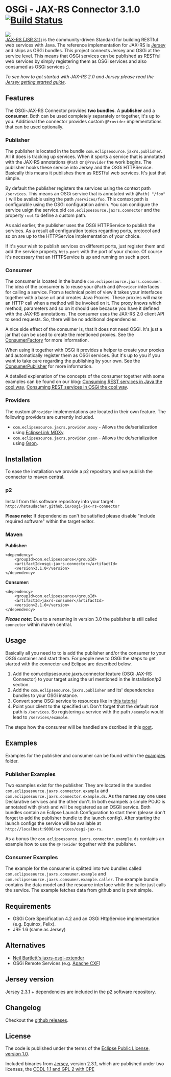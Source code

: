 # OSGi - JAX-RS Connector 3.1.0 [![Build Status](https://travis-ci.org/hstaudacher/osgi-jax-rs-connector.png)](https://travis-ci.org/hstaudacher/osgi-jax-rs-connector)
![](http://download.eclipsesource.com/~hstaudacher/connector.png)  
[JAX-RS (JSR 311)](http://jsr311.java.net/) is the community-driven Standard for 
building RESTful web services with Java. The reference implementation for JAX-RS is 
[Jersey](http://jersey.java.net/) and ships as OSGi bundles. 
This project connects Jersey and OSGi at the service level. This means that OSGi services can be published as 
RESTful web services by simply registering them as OSGi services and also consumed as OSGi services ;).  

*To see how to get started with JAX-RS 2.0 and Jersey please read the [Jersey getting started guide](https://jersey.java.net/documentation/latest/getting-started.html).*

## Features
The OSGi-JAX-RS Connector provides **two bundles**. A **publisher** and a **consumer**. Both can be used completely separately or together, it's up to you. Additional the connector provides custom `@Provider` implementations that can be used optionally.

### Publisher

The publisher is located in the bundle `com.eclipsesource.jaxrs.publisher`. All it does is tracking up services. When it sports a service that is annotated with the JAX-RS annotations `@Path` or `@Provider` the work begins. The publisher hooks these service into Jersey and the OSGi HTTPService. Basically this means it publishes them as RESTful web services. It's just that simple.

By default the publisher registers the services using the context path `/services`. This means an OSGi service that is annotated with `@Path( "/foo" )` will be available using the path `/services/foo`. This context path is configurable using the OSGi configuration admin. You can condigure the service usign the service.pid `com.eclipsesource.jaxrs.connector` and the property `root` to define a custom path.

As said earlier, the publisher uses the OSGi HTTPService to publish the services. As a result all configuration topics regarding ports, protocol and so on are up to the HTTPService implementation of your choice.

If it's your wish to publish services on different ports, just register them and add the service property `http.port` with the port of your choice. Of course it's necessary that an HTTPService is up and running on such a port.

### Consumer
The consumer is lcoated in the bundle `com.eclipsesource.jaxrs.consumer`. The idea of the consumer is to reuse your `@Path` and `@Provider` interfaces for calling a service. From a technical point of view it takes your interfaces together with a base url and creates Java Proxies. These proxies will make an HTTP call when a method will be invoked on it. The proxy knows which method, parameters and so on it should use because you have it defined with the JAX-RS annotations. The consumer uses the JAX-RS 2.0 client API to send requests. So, there will be no additional dependencies.

A nice side effect of the consumer is, that it does not need OSGi. It's just a jar that can be used to create the mentioned proxies. See the [ConsumerFactory](https://github.com/hstaudacher/osgi-jax-rs-connector/blob/master/bundles/com.eclipsesource.jaxrs.consumer/src/com/eclipsesource/jaxrs/consumer/ConsumerFactory.java) for more information.

When using it together with OSGi it provides a helper to create your proxies and automatically register them as OSGi services. But it's up to you if you want to take care regarding the publishing by your own. See the [ConsumerPublisher](https://github.com/hstaudacher/osgi-jax-rs-connector/blob/master/bundles/com.eclipsesource.jaxrs.consumer/src/com/eclipsesource/jaxrs/consumer/ConsumerPublisher.java) for more information.

A detailed explenation of the concepts of the consumer together with some examples can be found on our blog: [Consuming REST services in Java the cool way](http://eclipsesource.com/blogs/2012/11/27/consuming-rest-services-in-java-the-cool-way/), [Consuming REST services in OSGi the cool way](http://eclipsesource.com/blogs/2012/11/28/consuming-rest-services-in-osgi-the-cool-way/).

### Providers
The custom `@Provider` implementations are located in their own feature. The following providers are currently included.
* `com.eclipsesource.jaxrs.provider.moxy` - Allows the de/serialization using [EclipseLink MOXy](http://www.eclipse.org/eclipselink/moxy.php).  
* `com.eclipsesource.jaxrs.provider.gson` - Allows the de/serialization using [Gson](https://code.google.com/p/google-gson/).  

## Installation
To ease the installation we provide a p2 repository and we publish the connector to maven central.

### p2
Install from this software repository into your target: `http://hstaudacher.github.io/osgi-jax-rs-connector`

**Please note:** If dependencies can't be satisfied please disable "include required software" within the target editor.

### Maven
**Publisher:**  
```
<dependency>
    <groupId>com.eclipsesource</groupId>
    <artifactId>osgi-jaxrs-connector</artifactId>
    <version>3.1.0</version>
</dependency>
```

**Consumer:**  
```
<dependency>
    <groupId>com.eclipsesource</groupId>
    <artifactId>jaxrs-consumer</artifactId>
    <version>2.1.0</version>
</dependency>
```

***Please note:*** Due to a renaming in version 3.0 the publisher is still called `connector` within maven central. 


## Usage
Basically all you need to to is add the publisher and/or the consumer to your OSGi container and start them. For people new to OSGi the steps to get started with the connector and Eclipse are described below.

1. Add the com.eclipsesource.jaxrs.connector.feature (OSGi JAX-RS Connector) to your target using the url mentioned in the Installation/p2 section.
2. Add the `com.eclipsesource.jaxrs.publisher` and its' dependencies bundles to your OSGi instance.
3. Convert some OSGi service to resources like in [this tutorial](http://jersey.java.net/nonav/documentation/latest/getting-started.html#d4e45)
4. Point your client to the specified url. Don't forget that the default root path is `/services`. So registering a 
service with the path `/example` would lead to `/services/example`.

The steps how the consumer will be handled are dscribed in this [post](http://eclipsesource.com/blogs/2012/11/28/consuming-rest-services-in-osgi-the-cool-way/).

## Examples
Examples for the publisher and consumer can be found within the [examples](https://github.com/hstaudacher/osgi-jax-rs-connector/tree/master/examples) folder. 

### Publisher Examples
Two examples exist for the publisher. They are located in the bundles `com.eclipsesource.jaxrs.connector.example` 
and `com.eclipsesource.jaxrs.connector.example.ds`. As the names say one uses Declarative services and the other don't.
In both exampels a simple POJO is annotated with `@Path` and will be registered as an OSGIi service. Both bundles contain an Eclipse Launch Configuration to start them (please don't forget to add the publisher bundle to the launch config). After starting the launch configs the service will be available at `http://localhost:9090/services/osgi-jax-rs`.

As a bonus the `com.eclipsesource.jaxrs.connector.example.ds` contains an example how to use the `@Provider` together with the publisher.

### Consumer Examples
The example for the consumer is splitted into two bundles called `com.eclipsesource.jaxrs.consumer.example` and `com.eclipsesource.jaxrs.consumer.example.caller`. The example bundle contains the data model and the resource interface while the caller just calls the service. The example fetches data from github and is prett simple. 

## Requirements
* OSGi Core Specification 4.2 and an OSGi HttpService implementation (e.g. Equinox, Felix).
* JRE 1.6 (same as Jersey)

## Alternatives
* [Neil Bartlett's jaxrs-osgi-extender](https://github.com/njbartlett/jaxrs-osgi-extender)
* OSGi Remote Services (e.g. [Apache CXF](http://cxf.apache.org/distributed-osgi-reference.html#DistributedOSGiReference-ServiceProviderpropertiesForConfiguringRESTfulJAXRSbasedendpointsandconsumers))

## Jersey version
Jersey 2.3.1 + dependencies are included in the p2 software repository.  

## Changelog
Checkout the [github releases](https://github.com/hstaudacher/osgi-jax-rs-connector/releases).

## License
The code is published under the terms of the [Eclipse Public License, version 1.0](http://www.eclipse.org/legal/epl-v10.html).

Included binaries from [Jersey](http://jersey.java.net/), version 2.3.1, which are published under two licenses, the [CDDL 1.1 and GPL 2 with CPE](http://glassfish.java.net/public/CDDL+GPL_1_1.html)
